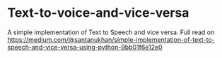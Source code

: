 # Text-to-voice-and-vice-versa
A simple implementation of Text to Speech and vice versa.
Full read on https://medium.com/@santanukhan/simple-implementation-of-text-to-speech-and-vice-versa-using-python-9bb01f6e12e0
